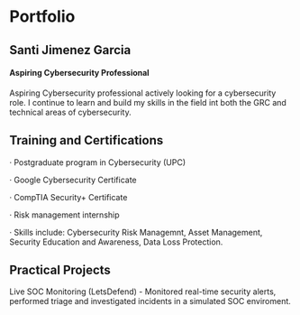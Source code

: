 # Portfolio

## Santi Jimenez Garcia
#### Aspiring Cybersecurity Professional

Aspiring Cybersecurity professional actively looking for a cybersecurity role. I continue to learn and build my skills in the field int both the GRC and technical areas of cybersecurity.

## Training and Certifications

· Postgraduate program in Cybersecurity (UPC)

· Google Cybersecurity Certificate

· CompTIA Security+ Certificate

· Risk management internship

· Skills include: Cybersecurity Risk Managemnt, Asset Management, Security Education and Awareness, Data Loss Protection.

## Practical Projects

Live SOC Monitoring (LetsDefend) - Monitored real-time security alerts, performed triage and investigated incidents in a simulated SOC enviroment.
